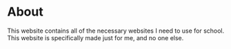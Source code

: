 # About
This website contains all of the necessary websites I need to use for school. 
This website is specifically made just for me, and no one else.

